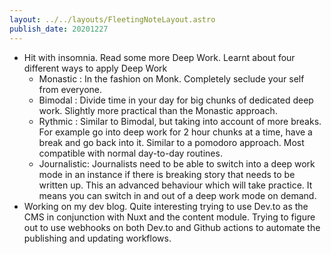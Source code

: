 ```yaml
---
layout: ../../layouts/FleetingNoteLayout.astro
publish_date: 20201227
---
```


- Hit with insomnia. Read some more Deep Work. Learnt about four different ways to apply Deep Work
  - Monastic : In the fashion on Monk. Completely seclude your self from everyone.
  - Bimodal : Divide time in your day for big chunks of dedicated deep work. Slightly more practical than the Monastic approach.
  - Rythmic : Similar to Bimodal, but taking into account of more breaks. For example go into deep work for 2 hour chunks at a time, have a break and go back into it. Similar to a pomodoro approach. Most compatible with normal day-to-day routines.
  - Journalistic: Journalists need to be able to switch into a deep work mode in an instance if there is breaking story that needs to be written up. This an advanced behaviour which will take practice. It means you can switch in and out of a deep work mode on demand.
- Working on my dev blog. Quite interesting trying to use Dev.to as the CMS in conjunction with Nuxt and the content module. Trying to figure out to use webhooks on both Dev.to and Github actions to automate the publishing and updating workflows.
